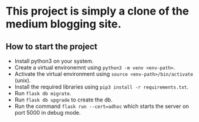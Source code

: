 # This project is simply a clone of the medium blogging site.

## How to start the project
- Install python3 on your system.
- Create a virtual environemnt using `python3 -m venv <env-path>`.
- Activate the virtual environment using `source <env-path>/bin/activate` (unix).
- Install the required libraries using `pip3 install -r requirements.txt`.
- Run `flask db migrate`.
- Run `flask db upgrade` to create the db.
- Run the command `flask run --cert=adhoc` which starts the server on port 5000 in debug mode.
